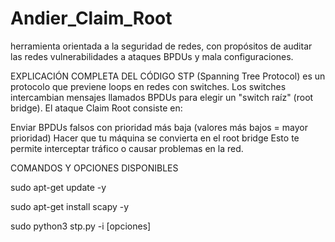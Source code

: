 # Andier_Claim_Root
herramienta orientada a la seguridad de redes, con propósitos  de auditar las redes vulnerabilidades  a ataques BPDUs  y mala configuraciones.

EXPLICACIÓN COMPLETA DEL CÓDIGO
STP (Spanning Tree Protocol) es un protocolo que previene loops en redes con switches. Los switches intercambian mensajes llamados BPDUs para elegir un "switch raíz" (root bridge).
El ataque Claim Root consiste en:

Enviar BPDUs falsos con prioridad más baja (valores más bajos = mayor prioridad)
Hacer que tu máquina se convierta en el root bridge
Esto te permite interceptar tráfico o causar problemas en la red.




COMANDOS Y OPCIONES DISPONIBLES

sudo apt-get update -y

sudo apt-get install scapy -y

sudo python3 stp.py -i <interfaz> [opciones]


